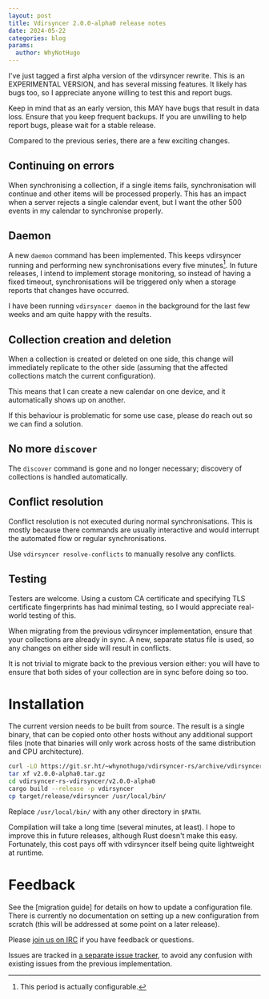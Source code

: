 ```yaml
---
layout: post
title: Vdirsyncer 2.0.0-alpha0 release notes
date: 2024-05-22
categories: blog
params:
  author: WhyNotHugo
---
```


I've just tagged a first alpha version of the vdirsyncer rewrite. This is an
EXPERIMENTAL VERSION, and has several missing features. It likely has bugs too,
so I appreciate anyone willing to test this and report bugs.

Keep in mind that as an early version, this MAY have bugs that result in data
loss. Ensure that you keep frequent backups. If you are unwilling to help report
bugs, please wait for a stable release.

Compared to the previous series, there are a few exciting changes.

## Continuing on errors

When synchronising a collection, if a single items fails, synchronisation will
continue and other items will be processed properly. This has an impact when a
server rejects a single calendar event, but I want the other 500 events in my
calendar to synchronise properly.

## Daemon

A new `daemon` command has been implemented. This keeps vdirsyncer running and
performing new synchronisations every five minutes[^minutes]. In future
releases, I intend to implement storage monitoring, so instead of having a fixed
timeout, synchronisations will be triggered only when a storage reports that
changes have occurred.

[^minutes]: This period is actually configurable.

I have been running `vdirsyncer daemon` in the background for the last few weeks
and am quite happy with the results.

## Collection creation and deletion

When a collection is created or deleted on one side, this change will
immediately replicate to the other side (assuming that the affected collections
match the current configuration).

This means that I can create a new calendar on one device, and it automatically
shows up on another.

If this behaviour is problematic for some use case, please do reach out so we
can find a solution.

## No more `discover`

The `discover` command is gone and no longer necessary; discovery of collections
is handled automatically.

## Conflict resolution

Conflict resolution is not executed during normal synchronisations. This is
mostly because there commands are usually interactive and would interrupt the
automated flow or regular synchronisations.

Use `vdirsyncer resolve-conflicts` to manually resolve any conflicts.

## Testing

Testers are welcome. Using a custom CA certificate and specifying TLS
certificate fingerprints has had minimal testing, so I would appreciate
real-world testing of this.

When migrating from the previous vdirsyncer implementation, ensure that your
collections are already in sync. A new, separate status file is used, so any
changes on either side will result in conflicts.

It is not trivial to migrate back to the previous version either: you will have
to ensure that both sides of your collection are in sync before doing so too.

# Installation

The current version needs to be built from source. The result is a single
binary, that can be copied onto other hosts without any additional support files
(note that binaries will only work across hosts of the same distribution and CPU
architecture).

```sh
curl -LO https://git.sr.ht/~whynothugo/vdirsyncer-rs/archive/vdirsyncer/v2.0.0-alpha0.tar.gz
tar xf v2.0.0-alpha0.tar.gz
cd vdirsyncer-rs-vdirsyncer/v2.0.0-alpha0
cargo build --release -p vdirsyncer
cp target/release/vdirsyncer /usr/local/bin/
```

Replace `/usr/local/bin/` with any other directory in `$PATH`.

Compilation will take a long time (several minutes, at least). I hope to improve
this in future releases, although Rust doesn't make this easy. Fortunately, this
cost pays off with vdirsyncer itself being quite lightweight at runtime.

# Feedback

See the [migration guide] for details on how to update a configuration file.
There is currently no documentation on setting up a new configuration from
scratch (this will be addressed at some point on a later release).

Please [join us on IRC][contact] if you have feedback or questions.

Issues are tracked in [a separate issue tracker][issues], to avoid any confusion
with existing issues from the previous implementation.

[contact]: /contact/
[issues]: https://todo.sr.ht/~whynothugo/vdirsyncer-rs

